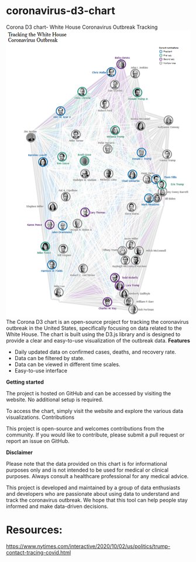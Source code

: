 # coronavirus-d3-chart
Corona D3 chart- White House Coronavirus Outbreak Tracking
![screenshot of the dashboard](image.png)
The Corona D3 chart is an open-source project for tracking the coronavirus outbreak in the United States, specifically focusing on data related to the White House. The chart is built using the D3.js library and is designed to provide a clear and easy-to-use visualization of the outbreak data.
**Features**

- Daily updated data on confirmed cases, deaths, and recovery rate.
- Data can be filtered by state.
- Data can be viewed in different time scales.
- Easy-to-use interface


**Getting started**

The project is hosted on GitHub and can be accessed by visiting the website. No additional setup is required.

To access the chart, simply visit the website and explore the various data visualizations.
Contributions

This project is open-source and welcomes contributions from the community. If you would like to contribute, please submit a pull request or report an issue on GitHub.

**Disclaimer**

Please note that the data provided on this chart is for informational purposes only and is not intended to be used for medical or clinical purposes. Always consult a healthcare professional for any medical advice.

This project is developed and maintained by a group of data enthusiasts and developers who are passionate about using data to understand and track the coronavirus outbreak. We hope that this tool can help people stay informed and make data-driven decisions.

# Resources:

https://www.nytimes.com/interactive/2020/10/02/us/politics/trump-contact-tracing-covid.html
